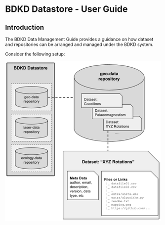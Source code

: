 # BDKD Datastore - User Guide

## Introduction
The BDKD Data Management Guide provides a guidance on how dataset and repositories can be arranged and managed under the BDKD system.

Consider the following setup:

![](images/datastore-setup-v2.png)
